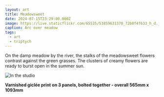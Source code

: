 ```yaml
---
layout: art
title: Meadowsweet
date: 2024-07-15T23:29:00.000Z
image: https://live.staticflickr.com/65535/53859631378_72b0f4f633_h_d.jpg
caption: Arc over meadow
tags:
  - art
  - triptych
---
```

On the damp meadow by the river, the stalks of the meadowsweet flowers contrast against the green grasses. The clusters of creamy flowers are ready to burst open in the summer sun.

![In the studio](https://live.staticflickr.com/65535/53936050428_9f158a72f5_h_d.jpg "In the studio")

**Varnished giclée print on 3 panels, bolted together - overall 565mm x 1093mm**
